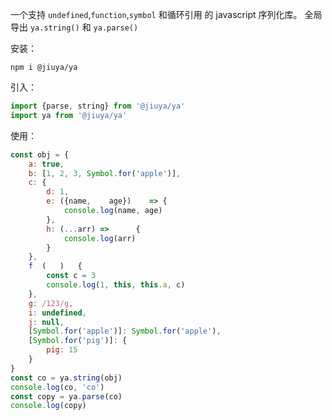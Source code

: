 一个支持 `undefined`,`function`,`symbol` 和循环引用 的 javascript 序列化库。
全局导出 `ya.string()` 和 `ya.parse()`

安装：
```shell
npm i @jiuya/ya
```

引入：
```js
import {parse, string} from '@jiuya/ya'
import ya from '@jiuya/ya'
```
使用：
```js
const obj = {
    a: true,
    b: [1, 2, 3, Symbol.for('apple')],
    c: {
        d: 1,
        e: ({name,    age})    => {
            console.log(name, age)
        },
        h: (...arr) =>      {
            console.log(arr)
        }
    },
    f  (   )   {
        const c = 3
        console.log(1, this, this.a, c)
    },
    g: /123/g,
    i: undefined,
    j: null,
    [Symbol.for('apple')]: Symbol.for('apple'),
    [Symbol.for('pig')]: {
        pig: 15
    }
}
const co = ya.string(obj)
console.log(co, 'co')
const copy = ya.parse(co)
console.log(copy)
```